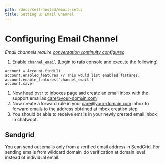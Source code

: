 ```yaml
---
path: /docs/self-hosted/email-setup
title: Setting up Email Channel
---
```


# Configuring Email Channel

_Email channels require_ [_conversation continuity configured_](https://github.com/chatwoot/docs/tree/2d5c23bd385463751573600a0f937188aace738f/docs/conversation-continuity/README.md)

1. Enable `channel_email` \(Login to rails console and execute the following\)

```text
account = Account.find(1)
account.enabled_features // This would list enabled features.
account.enable_features('channel_email')
account.save!
```

1. Now head over to inboxes page and create an email inbox with the support email as care@your-domain.com
2. Now create a forward rule in your care@your-domain.com inbox to forward emails to the address obtained at inbox creation step
3. You should be able to receive emails in your newly created email inbox in chatwoot. 

## Sendgrid

You can send out emails only from a verified email address in SendGrid. For sending emails from wildcard domain, do verification at domain level instead of individual email.

